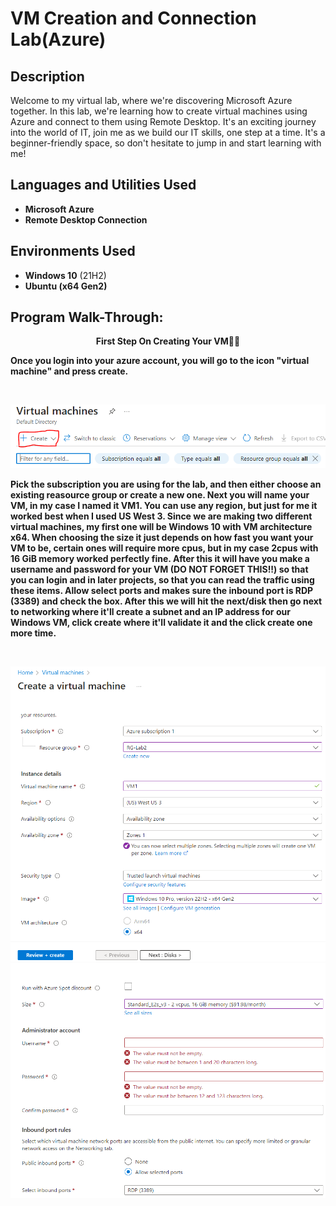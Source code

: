<h1>VM Creation and Connection Lab(Azure)</h1>

<h2>Description</h2>
Welcome to my virtual lab, where we're discovering Microsoft Azure together. In this lab, we're learning how to create virtual machines using Azure and connect to them using Remote Desktop. It's an exciting journey into the world of IT, join me as we build our IT skills, one step at a time. It's a beginner-friendly space, so don't hesitate to jump in and start learning with me!
<br />


<h2>Languages and Utilities Used</h2>

- <b>Microsoft Azure</b> 
- <b>Remote Desktop Connection</b>

<h2>Environments Used </h2>

- <b>Windows 10</b> (21H2)
- <b>Ubuntu<b> (x64 Gen2)
<h2>Program Walk-Through:</h2>
<p align="center">
First Step On Creating Your VM👨‍💻
 
<p>
Once you login into your azure account, you will go to the icon "virtual machine" and press create. 
</p>
<br />

 ![Create Icon for VM](https://github.com/nw4466tu/VM-Connection-Lab/blob/main/Create%20VM%20icon.PNG?raw=true)
<br />
<p>
Pick the subscription you are using for the lab, and then either choose an existing reasource group or create a new one. Next you will name your VM, in my case I named it VM1. You can use any region, but just for me it worked best when I used US West 3. Since we are making two different virtual machines, my first one will be Windows 10 with VM architecture x64. When choosing the size it just depends on how fast you want your VM to be, certain ones will require more cpus, but in my case 2cpus with 16 GiB memory worked perfectly fine. After this it will have you make a username and password for your VM (DO NOT FORGET THIS!!) so that you can login and in later projects, so that you can read the traffic using these items. Allow select ports and makes sure the inbound port is RDP (3389) and check the box. After this we will hit the next/disk then go next to networking where it'll create a subnet and an IP address for our Windows VM, click create where it'll validate it and the click create one more time.
</p>
<br />

![Creating our VM](https://github.com/nw4466tu/VM-Connection-Lab/blob/main/Creating%20a%20VM%20in%20Azure.PNG?raw=true)![Creating or VM2](https://github.com/nw4466tu/VM-Connection-Lab/blob/main/Creating%20a%20VM%20in%20Azure%20(2).PNG?raw=true)
<br />
<p>
  
<br/>
<br />
<br />
<br/>
<br />
<br />
<br />
<br />
<br />
<br />
<br />
<br />
<br />
<br />
</p>

<!--
 ```diff
- text in red
+ text in green
! text in orange
# text in gray
@@ text in purple (and bold)@@
```
--!>
